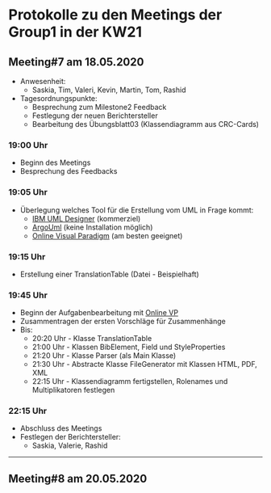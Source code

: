 # Protokolle zu den Meetings der Group1 in der KW21

## Meeting#7 am 18.05.2020

* Anwesenheit:
  * Saskia, Tim, Valeri, Kevin, Martin, Tom, Rashid
* Tagesordnungspunkte:
  * Besprechung zum Milestone2 Feedback
  * Festlegung der neuen Berichtersteller
  * Bearbeitung des Übungsblatt03 (Klassendiagramm aus CRC-Cards)

### 19:00 Uhr

* Beginn des Meetings
* Besprechung des Feedbacks

### 19:05 Uhr

* Überlegung welches Tool für die Erstellung vom UML in Frage kommt:
  * [IBM UML Designer][ibmuml] (kommerziel)
  * [ArgoUml][argouml] (keine Installation möglich)
  * [Online Visual Paradigm][onlineVP] (am besten geeignet)

### 19:15 Uhr

* Erstellung einer TranslationTable (Datei - Beispielhaft)

### 19:45 Uhr

* Beginn der Aufgabenbearbeitung mit [Online VP][onlineVP]
* Zusammentragen der ersten Vorschläge für Zusammenhänge
* Bis:
  * 20:20 Uhr - Klasse TranslationTable
  * 21:00 Uhr - Klassen BibElement, Field und StyleProperties
  * 21:20 Uhr - Klasse Parser (als Main Klasse)
  * 21:30 Uhr - Abstracte Klasse FileGenerator mit Klassen HTML, PDF, XML
  * 22:15 Uhr - Klassendiagramm fertigstellen, Rolenames und Multiplikatoren festlegen

### 22:15 Uhr

* Abschluss des Meetings
* Festlegen der Berichtersteller:
  * Saskia, Valerie, Rashid

___

## Meeting#8 am 20.05.2020

[onlinevp]:https://online.visual-paradigm.com/ "UML Tool Online"
[argouml]:http://argouml.tigris.org/ "ArgoUML Tool"
[ibmuml]:https://www.ibm.com/de-de/marketplace/uml-tools/purchase "IBM UML Tool"
